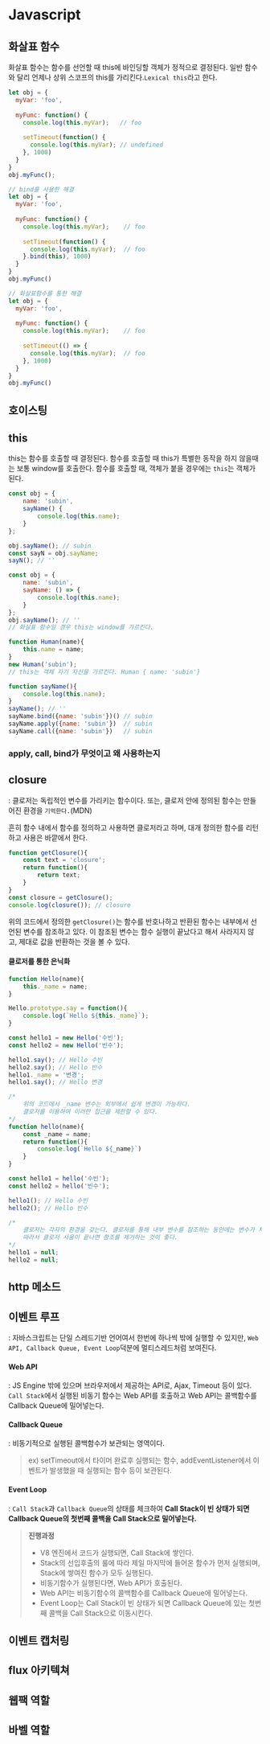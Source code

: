 # Javascript



## 화살표 함수

화살표 함수는 함수를 선언할 때 this에 바인딩할 객체가 정적으로 결정된다. 일반 함수와 달리 언제나 상위 스코프의 this를 가리킨다.`Lexical this`라고 한다.

```javascript
let obj = {
  myVar: 'foo',
  
  myFunc: function() { 
    console.log(this.myVar);   // foo
 
    setTimeout(function() {
      console.log(this.myVar); // undefined
    }, 1000)
  }
}
obj.myFunc();

// bind를 사용한 해결
let obj = {
  myVar: 'foo',
  
  myFunc: function() { 
    console.log(this.myVar);	// foo
  
    setTimeout(function() {
      console.log(this.myVar);	// foo
    }.bind(this), 1000)
  }
}
obj.myFunc()

// 화살표함수를 통한 해결
let obj = {
  myVar: 'foo',
  
  myFunc: function() { 
    console.log(this.myVar);	// foo
  
    setTimeout(() => {
      console.log(this.myVar);	// foo
    }, 1000)
  }
}
obj.myFunc()
```



## 호이스팅



## this

this는 함수를 호출할 때 결정된다. 함수를 호출할 때 this가 특별한 동작을 하지 않을때는 보통 window를 호출한다. 함수를 호출할 때, 객체가 붙을 경우에는 `this`는 객체가 된다. 

```javascript
const obj = {
    name: 'subin',
    sayName() {
        console.log(this.name);
    }
};

obj.sayName(); // subin
const sayN = obj.sayName;
sayN(); // ''

const obj = {
    name: 'subin',
    sayName: () => {
        console.log(this.name);
    }
};
obj.sayName(); // ''
// 화살표 함수일 경우 this는 window를 가르킨다.

function Human(name){
    this.name = name;
}
new Human('subin');
// this는 객체 자기 자신을 가르킨다. Human { name: 'subin'}

function sayName(){
    console.log(this.name);
}
sayName(); // ''
sayName.bind({name: 'subin'})()	// subin
sayName.apply({name: 'subin'})	// subin
sayName.call({name: 'subin'})	// subin
```

### apply, call, bind가 무엇이고 왜 사용하는지



## closure

: 클로저는 독립적인 변수를 가리키는 함수이다. 또는, 클로저 안에 정의된 함수는 만들어진 환경을 `기억한다.`(MDN)

흔히 함수 내에서 함수를 정의하고 사용하면 클로저라고 하며, 대개 정의한 함수를 리턴하고 사용은 바깥에서 한다.

```javascript
function getClosure(){
    const text = 'closure';
    return function(){
        return text;
    }
}
const closure = getClosure();
console.log(closure()); // closure
```

위의 코드에서 정의한 `getClosure()`는 함수를 반호나하고 반환된 함수는 내부에서 선언된 변수를 참조하고 있다. 이 참조된 변수는 함수 실행이 끝났다고 해서 사라지지 않고, 제대로 값을 반환하는 것을 볼 수 있다.

#### 클로저를 통한 은닉화

```javascript
function Hello(name){
    this._name = name;
}

Hello.prototype.say = function(){
    console.log(`Hello ${this._name}`);
}

const hello1 = new Hello('수빈');
const hello2 = new Hello('빈수');

hello1.say(); // Hello 수빈
hello2.say(); // Hello 빈수
hello1._name = '변경';
hello1.say(); // Hello 변경

/*
	위의 코드에서 _name 변수는 외부에서 쉽게 변경이 가능하다. 
	클로저를 이용하여 이러한 접근을 제한할 수 있다.
*/
function hello(name){
    const _name = name;
    return function(){
        console.log(`Hello ${_name}`)
    }
}

const hello1 = hello('수빈');
const hello2 = hello('빈수');

hello1(); // Hello 수빈
hello2(); // Hello 빈수

/*
	클로저는 각자의 환경을 갖는다. 클로저를 통해 내부 변수를 참조하는 동안에는 변수가 차지하는 메모리를 회수하지 않는다.
	따라서 클로저 사용이 끝나면 참조를 제거하는 것이 좋다.
*/
hello1 = null;
hello2 = null;
```



## http 메소드



## 이벤트 루프

: 자바스크립트는 단일 스레드기반 언어여서 한번에 하나씩 밖에 실행할 수 있지만, `Web API, Callback Queue, Event Loop`덕분에 멀티스레드처럼 보여진다.



#### Web API

: JS Engine 밖에 있으며 브라우저에서 제공하는 API로, Ajax, Timeout 등이 있다. `Call Stack`에서 실행된 비동기 함수는 Web API를 호출하고 Web API는 콜백함수를 Callback Queue에 밀어넣는다.



#### Callback Queue

: 비동기적으로 실행된 콜백함수가 보관되는 영역이다.

> ex) setTimeout에서 타이머 완료후 실행되는 함수, addEventListener에서 이벤트가 발생했을 때 실행되는 함수 등이 보관된다.



#### Event Loop

: `Call Stack`과 `Callback Queue`의 상태를 체크하여 **Call Stack이 빈 상태가 되면 Callback Queue의 첫번째 콜백을 Call Stack으로 밀어넣는다.**

>**진행과정**
>
>- V8 엔진에서 코드가 실행되면, Call Stack에 쌓인다.
>- Stack의 선입후출의 룰에 따라 제일 마지막에 들어온 함수가 먼저 실행되며, Stack에 쌓여진 함수가 모두 실행된다.
>  - 비동기함수가 실행된다면, Web API가 호출된다.
>  - Web API는 비동기함수의 콜백함수를 Callback Queue에 밀어넣는다.
>  - Event Loop는 Call Stack이 빈 상태가 되면 Callback Queue에 있는 첫번째 콜백을 Call Stack으로 이동시킨다.



## 이벤트 캡처링

## flux 아키텍쳐

## 웹팩 역할

## 바벨 역할



